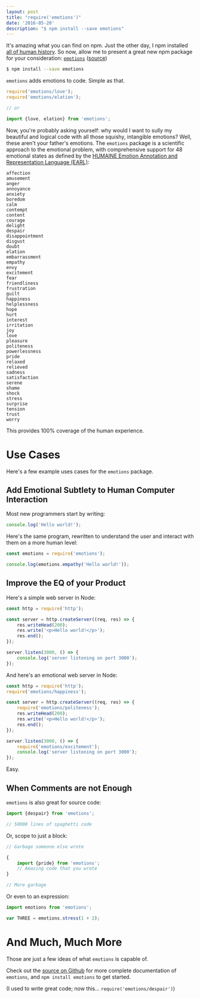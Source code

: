 ```yaml
---
layout: post
title: "require('emotions')"
date: '2016-05-20'
description: "$ npm install --save emotions"
---
```


It's amazing what you can find on npm. Just the other day, I npm installed [all of human history][all-of]. So now, allow me to present a great new npm package for your consideration: [`emotions`][npm] ([source][src])

```bash
$ npm install --save emotions
```

`emotions` adds emotions to code. Simple as that.

```js
require('emotions/love');
require('emotions/elation');

// or

import {love, elation} from 'emotions';
```

Now, you're probably asking yourself: why would I want to sully my beautiful and logical code with all those squishy, intangible emotions? Well, these aren't your father's emotions. The `emotions` package is a scientific approach to the emotional problem, with comprehensive support for 48 emotional states as defined by the [HUMAINE Emotion Annotation and Representation Language (EARL)][humaine]:

```
affection
amusement
anger
annoyance
anxiety
boredom
calm
contempt
content
courage
delight
despair
disappointment
disgust
doubt
elation
embarrassment
empathy
envy
excitement
fear
friendliness
frustration
guilt
happiness
helplessness
hope
hurt
interest
irritation
joy
love
pleasure 
politeness
powerlessness
pride
relaxed
relieved
sadness 
satisfaction
serene 
shame 
shock
stress
surprise
tension
trust
worry
```

This provides 100% coverage of the human experience.


# Use Cases
Here's a few example uses cases for the `emotions` package.

## Add Emotional Subtlety to Human Computer Interaction
Most new programmers start by writing:

```js
console.log('Hello world!');
```

Here's the same program, rewritten to understand the user and interact with them on a more human level:

```js
const emotions = require('emotions');

console.log(emotions.empathy('Hello world!'));
```

## Improve the EQ of your Product
Here's a simple web server in Node:

```js
const http = require('http');

const server = http.createServer((req, res) => {
    res.writeHead(200);
    res.write('<p>Hello world!</p>');
    res.end();
});

server.listen(3000, () => {
    console.log('server listening on port 3000');
});
```

And here's an emotional web server in Node:

```js
const http = require('http');
require('emotions/happiness');

const server = http.createServer((req, res) => {
    require('emotions/politeness');
    res.writeHead(200);
    res.write('<p>Hello world!</p>');
    res.end();
});

server.listen(3000, () => {
    require('emotions/excitement');
    console.log('server listening on port 3000');
});
```

Easy.


## When Comments are not Enough
`emotions` is also great for source code:

```js
import {despair} from 'emotions';

// 50000 lines of spaghetti code
```

Or, scope to just a block:


```js
// Garbage someone else wrote

{
    import {pride} from 'emotions';
    // Amazing code that you wrote
}

// More garbage
```

Or even to an expression:

```js
import emotions from 'emotions';

var THREE = emotions.stress(1 + 2);
```


# And Much, Much More
Those are just a few ideas of what `emotions` is capable of.

Check out the [source on Github][src] for more complete documentation of `emotions`, and `npm install emotions` to get started.


(I used to write great code; now this... `require('emotions/despair')`)

[all-of]: https://github.com/mattbierner/all-of-human-history
[npm]: https://www.npmjs.com/package/emotions
[src]: https://github.com/mattbierner/emotions
[humaine]: http://emotion-research.net/projects/humaine/earl




